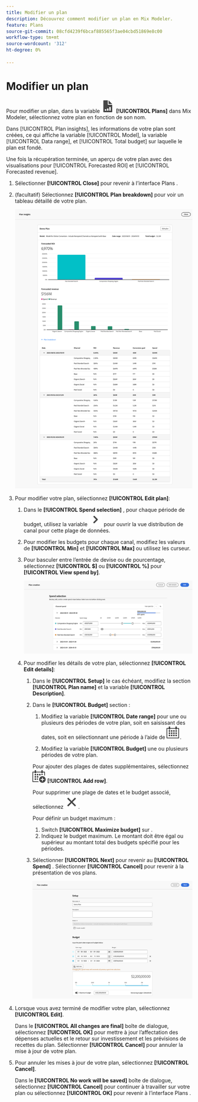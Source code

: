 ```yaml
---
title: Modifier un plan
description: Découvrez comment modifier un plan en Mix Modeler.
feature: Plans
source-git-commit: 08cfd4239f6bcaf885565f3ae04cbd51869e8c00
workflow-type: tm+mt
source-wordcount: '312'
ht-degree: 0%

---
```



# Modifier un plan

Pour modifier un plan, dans la variable ![PLan](../assets/icons/FileChart.svg) **[!UICONTROL Plans]** dans Mix Modeler, sélectionnez votre plan en fonction de son nom.

Dans [!UICONTROL Plan insights], les informations de votre plan sont créées, ce qui affiche la variable [!UICONTROL Model], la variable [!UICONTROL Data range], et [!UICONTROL Total budget] sur laquelle le plan est fondé.

Une fois la récupération terminée, un aperçu de votre plan avec des visualisations pour [!UICONTROL Forecasted ROI] et [!UICONTROL Forecasted revenue].

1. Sélectionner **[!UICONTROL Close]** pour revenir à l’interface Plans .

1. (facultatif) Sélectionnez **[!UICONTROL Plan breakdown]** pour voir un tableau détaillé de votre plan.

   ![Présentation d’un plan](../assets/overview-plan.png)

1. Pour modifier votre plan, sélectionnez **[!UICONTROL Edit plan]**:

   1. Dans le **[!UICONTROL Spend selection]** , pour chaque période de budget, utilisez la variable ![Chevron](../assets/icons/ChevronRight.svg) pour ouvrir la vue distribution de canal pour cette plage de données.

   1. Pour modifier les budgets pour chaque canal, modifiez les valeurs de **[!UICONTROL Min]** et **[!UICONTROL Max]** ou utilisez les curseur.

   1. Pour basculer entre l’entrée de devise ou de pourcentage, sélectionnez **[!UICONTROL $]** ou **[!UICONTROL %]** pour **[!UICONTROL View spend by]**.

      ![Sélection de la dépense](../assets/spend-selection.png)

   1. Pour modifier les détails de votre plan, sélectionnez **[!UICONTROL Edit details]**:

      1. Dans le **[!UICONTROL Setup]** le cas échéant, modifiez la section **[!UICONTROL Plan name]** et la variable **[!UICONTROL Description]**.

      1. Dans le **[!UICONTROL Budget]** section :

         1. Modifiez la variable **[!UICONTROL Date range]** pour une ou plusieurs des périodes de votre plan, soit en saisissant des dates, soit en sélectionnant une période à l’aide de ![Calendrier](../assets/icons/Calendar.svg).

         1. Modifiez la variable **[!UICONTROL Budget]** une ou plusieurs périodes de votre plan.

         Pour ajouter des plages de dates supplémentaires, sélectionnez ![CalendarAdd](../assets/icons/CalendarAdd.svg) **[!UICONTROL Add row]**.

         Pour supprimer une plage de dates et le budget associé, sélectionnez ![Fermer](../assets/icons/Close.svg).

         Pour définir un budget maximum :

         1. Switch **[!UICONTROL Maximize budget]** sur .
         1. Indiquez le budget maximum. Le montant doit être égal ou supérieur au montant total des budgets spécifié pour les périodes.

      1. Sélectionner **[!UICONTROL Next]** pour revenir au **[!UICONTROL Spend]** . Sélectionner **[!UICONTROL Cancel]** pour revenir à la présentation de vos plans.

         ![Détails du plan](../assets/plan-details.png)


1. Lorsque vous avez terminé de modifier votre plan, sélectionnez **[!UICONTROL Edit]**.

   Dans le **[!UICONTROL All changes are final]** boîte de dialogue, sélectionnez **[!UICONTROL OK]** pour mettre à jour l’affectation des dépenses actuelles et le retour sur investissement et les prévisions de recettes du plan. Sélectionner **[!UICONTROL Cancel]** pour annuler la mise à jour de votre plan.

1. Pour annuler les mises à jour de votre plan, sélectionnez **[!UICONTROL Cancel]**.

   Dans le **[!UICONTROL No work will be saved]** boîte de dialogue, sélectionnez **[!UICONTROL Cancel]** pour continuer à travailler sur votre plan ou sélectionnez **[!UICONTROL OK]** pour revenir à l’interface Plans .


